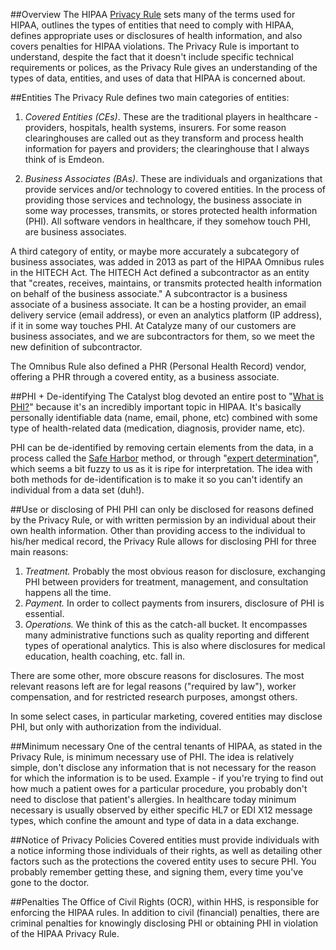##Overview
The HIPAA [Privacy Rule](http://www.hhs.gov/hipaa/for-professionals/privacy/index.html) sets many of the terms used for HIPAA, outlines the types of entities that need to comply with HIPAA, defines appropriate uses or disclosures of health information, and also covers penalties for HIPAA violations. The Privacy Rule is important to understand, despite the fact that it doesn't include specific technical requirements or polices, as the Privacy Rule gives an understanding of the types of data, entities, and uses of data that HIPAA is concerned about.

##Entities
The Privacy Rule defines two main categories of entities:

1. *Covered Entities (CEs)*. These are the traditional players in healthcare - providers, hospitals, health systems, insurers. For some reason clearinghouses are called out as they transform and process health information for payers and providers; the clearinghouse that I always think of is Emdeon.

2. *Business Associates (BAs)*. These are individuals and organizations that provide services and/or technology to covered entities. In the process of providing those services and technology, the business associate in some way processes, transmits, or stores protected health information (PHI). All software vendors in healthcare, if they somehow touch PHI, are business associates.

A third category of entity, or maybe more accurately a subcategory of business associates, was added in 2013 as part of the HIPAA Omnibus rules in the HITECH Act. The HITECH Act defined a subcontractor as an entity that  "creates, receives, maintains, or transmits protected health information on behalf of the business associate." A subcontractor is a business associate of a business associate. It can be a hosting provider, an email delivery service (email address), or even an analytics platform (IP address), if it in some way touches PHI. At Catalyze many of our customers are business associates, and we are subcontractors for them, so we meet the new definition of subcontractor.

The Omnibus Rule also defined a PHR (Personal Health Record) vendor, offering a PHR through a covered entity, as a business associate.

##PHI + De-identifying
The Catalyst blog devoted an entire post to "[What is PHI?](https://catalyze.io/learn/what-is-protected-health-information-or-phi)" because it's an incredibly important topic in HIPAA. It's basically personally identifiable data (name, email, phone, etc) combined with some type of health-related data (medication, diagnosis, provider name, etc).

PHI can be de-identified by removing certain elements from the data, in a process called the [Safe Harbor](http://www.hhs.gov/ocr/privacy/hipaa/understanding/coveredentities/De-identification/guidance.html#safeharborguidance) method, or through "[expert determination](http://www.hhs.gov/ocr/privacy/hipaa/understanding/coveredentities/De-identification/guidance.html#guidancedetermination)", which seems a bit fuzzy to us as it is ripe for interpretation. The idea with both methods for de-identification is to make it so you can't identify an individual from a data set (duh!).

##Use or disclosing of PHI
PHI can only be disclosed for reasons defined by the Privacy Rule, or with written permission by an individual about their own health information. Other than providing access to the individual to his/her medical record, the Privacy Rule allows for disclosing PHI for three main reasons: 

1. *Treatment.* Probably the most obvious reason for disclosure, exchanging PHI between providers for treatment, management, and consultation happens all the time. 
2. *Payment.* In order to collect payments from insurers, disclosure of PHI is essential.
3. *Operations.* We think of this as the catch-all bucket. It encompasses many administrative functions such as quality reporting and different types of operational analytics. This is also where disclosures for medical education, health coaching, etc. fall in.

There are some other, more obscure reasons for disclosures. The most relevant reasons left are for legal reasons ("required by law"), worker compensation, and for restricted research purposes, amongst others.

In some select cases, in particular marketing, covered entities may disclose PHI, but only with authorization from the individual.

##Minimum necessary
One of the central tenants of HIPAA, as stated in the Privacy Rule, is minimum necessary use of PHI. The idea is relatively simple, don't disclose any information that is not necessary for the reason for which the information is to be used. Example - if you're trying to find out how much a patient owes for a particular procedure, you probably don't need to disclose that patient's allergies. In healthcare today minimum necessary is usually observed by either specific HL7 or EDI X12 message types, which confine the amount and type of data in a data exchange.

##Notice of Privacy Policies
Covered entities must provide individuals with a notice informing those individuals of their rights, as well as detailing other factors such as the protections the covered entity uses to secure PHI. You probably remember getting these, and signing them, every time you've gone to the doctor.

##Penalties
The Office of Civil Rights (OCR), within HHS, is responsible for enforcing the HIPAA rules. In addition to civil (financial) penalties, there are criminal penalties for knowingly disclosing PHI or obtaining PHI in violation of the HIPAA Privacy Rule.
